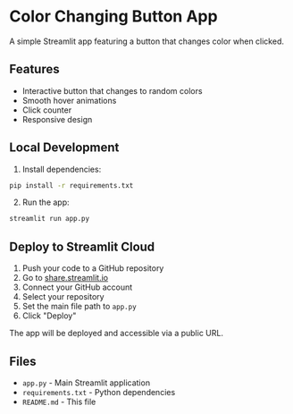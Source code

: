 # Color Changing Button App

A simple Streamlit app featuring a button that changes color when clicked.

## Features

- Interactive button that changes to random colors
- Smooth hover animations
- Click counter
- Responsive design

## Local Development

1. Install dependencies:
```bash
pip install -r requirements.txt
```

2. Run the app:
```bash
streamlit run app.py
```

## Deploy to Streamlit Cloud

1. Push your code to a GitHub repository
2. Go to [share.streamlit.io](https://share.streamlit.io)
3. Connect your GitHub account
4. Select your repository
5. Set the main file path to `app.py`
6. Click "Deploy"

The app will be deployed and accessible via a public URL.

## Files

- `app.py` - Main Streamlit application
- `requirements.txt` - Python dependencies
- `README.md` - This file 
